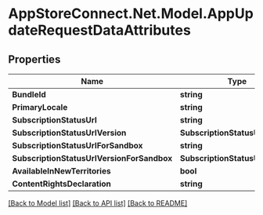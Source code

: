 # AppStoreConnect.Net.Model.AppUpdateRequestDataAttributes

## Properties

Name | Type | Description | Notes
------------ | ------------- | ------------- | -------------
**BundleId** | **string** |  | [optional] 
**PrimaryLocale** | **string** |  | [optional] 
**SubscriptionStatusUrl** | **string** |  | [optional] 
**SubscriptionStatusUrlVersion** | **SubscriptionStatusUrlVersion** |  | [optional] 
**SubscriptionStatusUrlForSandbox** | **string** |  | [optional] 
**SubscriptionStatusUrlVersionForSandbox** | **SubscriptionStatusUrlVersion** |  | [optional] 
**AvailableInNewTerritories** | **bool** |  | [optional] 
**ContentRightsDeclaration** | **string** |  | [optional] 

[[Back to Model list]](../README.md#documentation-for-models) [[Back to API list]](../README.md#documentation-for-api-endpoints) [[Back to README]](../README.md)

